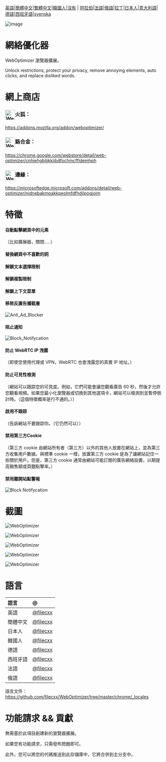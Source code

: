 [英語](./README.md)\|[簡體中文](./README.zh-CN.md)\|[繁體中文](./README.zh-TW.md)\|[韓國人](./README.ko.md)\|[沒有](./README.hi.md) \| [阿拉伯](./README.ar.md)\|[法語](./README.fr.md)\|[俄語](./README.ru.md)\|[拉丁](./README.la.md)\|[日本人](./README.ja.md)\|[意大利語](./README.it.md)\|[德語](./README.de.md)\|[西班牙語](./README.es.md)\|[svenska](./README.sv.md)

![image](chrome/icons/icon.png)

# 網絡優化器

WebOptimizer 瀏覽器擴展。

Unlock restrictions, protect your privacy, remove annoying elements, auto clicks, and replace disliked words.

# 網上商店

### <img src="webstore/images/firefox.png" width="32" height="32" alt="WebOptimizer Firefox" align="center" />火狐：

<https://addons.mozilla.org/addon/weboptimizer/>

### <img src="webstore/images/chrome.png" width="32" height="32" alt="WebOptimizer Chrome" align="center" />鉻合金：

<https://chrome.google.com/webstore/detail/web-optimizer/cnhiehgbljjkkiibdfochmcffldemhph>

### <img src="webstore/images/edge.png" width="32" height="32" alt="WebOptimizer Edge" align="center" />邊緣：

<https://microsoftedge.microsoft.com/addons/detail/web-optimizer/nidnebakmpakkpeolmfdfhdilpogjoim>

# 特徵

#### 自動點擊網頁中的元素

（比如擴展器，關閉.....）

#### 替換網頁中不喜歡的詞

#### 解鎖文本選擇限制

#### 解鎖複製限制

#### 解鎖上下文菜單

#### 移除反廣告攔截層

![Anti_Ad_Blocker](chrome/images/anti_adblock.png)

#### 阻止通知

![Block_Notifycation](chrome/images/notification.png)

#### 防止 WebRTC IP 洩露

（即使您使用代理或 VPN，WebRTC 也會洩露您的真實 IP 地址。）

#### 防止可見性檢測

（網站可以跟踪您的可見度。例如，它們可能會讓您觀看廣告 60 秒，然後才允許您觀看視頻。如果您最小化瀏覽器或切換到其他選項卡，網站可以檢測到並暫停倒計時。（這個特徵概率是行不通的。））

#### 啟用不跟踪

（告訴網站不要跟踪你。（它仍然可以））

#### 禁用第三方Cookie

（第三方 cookie 由網站所有者（第三方）以外的其他人放置在網站上，並為第三方收集用戶數據。與標準 cookie 一樣，放置第三方 cookie 是為了讓網站記住一些關於用戶。但是，第三方 cookie 通常由網站可能訂閱的廣告網絡設置，以期提高銷售額或頁麵點擊率。）

#### 禁用離開站點警報

![Block Notifycation](chrome/images/leave_this_site.png)

# 截圖

![WebOptimizer](screenshots/1.png)

![WebOptimizer](screenshots/2.png)

![WebOptimizer](screenshots/3.png)

![WebOptimizer](screenshots/auto_click.png)

![WebOptimizer](screenshots/replace_words_google.png)

# 語言

| 語言   | @                                      |
| :--- | :------------------------------------- |
| 英語   | [@filecxx](https://github.com/filecxx) |
| 簡體中文 | [@filecxx](https://github.com/filecxx) |
| 日本人  | [@filecxx](https://github.com/filecxx) |
| 韓國人  | [@filecxx](https://github.com/filecxx) |
| 德語   | [@filecxx](https://github.com/filecxx) |
| 西班牙語 | [@filecxx](https://github.com/filecxx) |
| 法語   | [@filecxx](https://github.com/filecxx) |
| 俄語   | [@filecxx](https://github.com/filecxx) |

語言文件：<https://github.com/filecxx/WebOptimizer/tree/master/chrome/_locales>

# 功能請求 && 貢獻

無需基於此項目創建新的瀏覽器擴展。

如果您有功能請求，只需發布問題即可。

此外，您可以將您的代碼推送到此存儲庫中，它將合併到主分支中。
